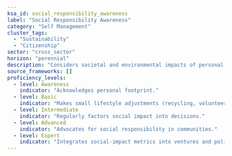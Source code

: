 ```yaml
---
ksa_id: social_responsibility_awareness
label: "Social Responsibility Awareness"
category: "Self Management"
cluster_tags:
  - "Sustainability"
  - "Citizenship"
sector: "cross_sector"
horizon: "perennial"
description: "Considers societal and environmental impacts of personal choices."
source_frameworks: []
proficiency_levels:
  - level: Awareness
    indicator: "Acknowledges personal footprint."
  - level: Basic
    indicator: "Makes small lifestyle adjustments (recycling, volunteering)."
  - level: Intermediate
    indicator: "Regularly factors social impact into decisions."
  - level: Advanced
    indicator: "Advocates for social responsibility in communities."
  - level: Expert
    indicator: "Integrates social‑impact metrics into ventures and policy."
---
```

